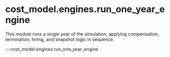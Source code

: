 # cost_model.engines.run_one_year_engine

This module runs a single year of the simulation, applying compensation, termination, hiring, and snapshot logic in sequence.

::: cost_model.engines.run_one_year_engine
